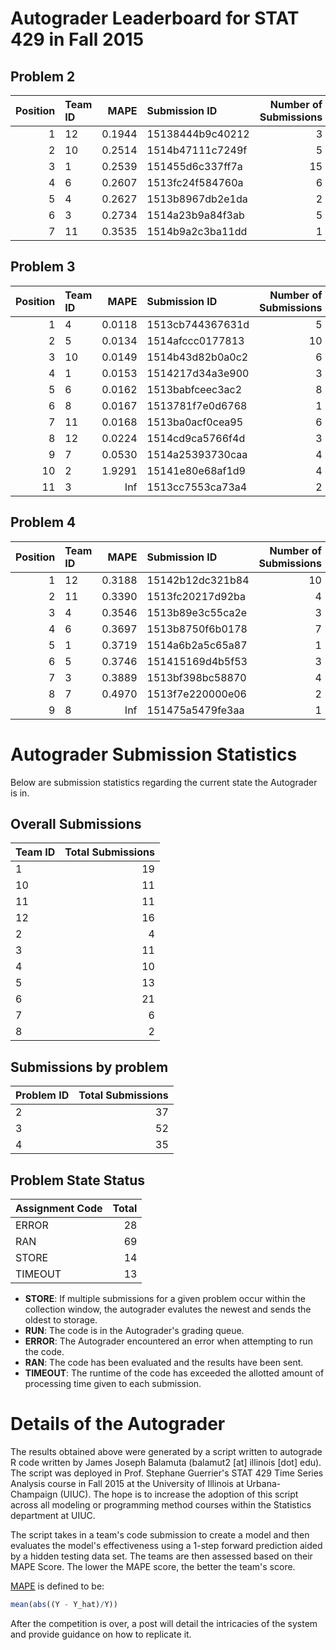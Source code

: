 Autograder Leaderboard for STAT 429 in Fall 2015
================================================

Problem 2
---------

|  Position| Team ID |    MAPE| Submission ID    |  Number of Submissions|
|---------:|:--------|-------:|:-----------------|----------------------:|
|         1| 12      |  0.1944| 15138444b9c40212 |                      3|
|         2| 10      |  0.2514| 1514b47111c7249f |                      5|
|         3| 1       |  0.2539| 151455d6c337ff7a |                     15|
|         4| 6       |  0.2607| 1513fc24f584760a |                      6|
|         5| 4       |  0.2627| 1513b8967db2e1da |                      2|
|         6| 3       |  0.2734| 1514a23b9a84f3ab |                      5|
|         7| 11      |  0.3535| 1514b9a2c3ba11dd |                      1|

Problem 3
---------

|  Position| Team ID |    MAPE| Submission ID    |  Number of Submissions|
|---------:|:--------|-------:|:-----------------|----------------------:|
|         1| 4       |  0.0118| 1513cb744367631d |                      5|
|         2| 5       |  0.0134| 1514afccc0177813 |                     10|
|         3| 10      |  0.0149| 1514b43d82b0a0c2 |                      6|
|         4| 1       |  0.0153| 1514217d34a3e900 |                      3|
|         5| 6       |  0.0162| 1513babfceec3ac2 |                      8|
|         6| 8       |  0.0167| 1513781f7e0d6768 |                      1|
|         7| 11      |  0.0168| 1513ba0acf0cea95 |                      6|
|         8| 12      |  0.0224| 1514cd9ca5766f4d |                      3|
|         9| 7       |  0.0530| 1514a25393730caa |                      4|
|        10| 2       |  1.9291| 15141e80e68af1d9 |                      4|
|        11| 3       |     Inf| 1513cc7553ca73a4 |                      2|

Problem 4
---------

|  Position| Team ID |    MAPE| Submission ID    |  Number of Submissions|
|---------:|:--------|-------:|:-----------------|----------------------:|
|         1| 12      |  0.3188| 15142b12dc321b84 |                     10|
|         2| 11      |  0.3390| 1513fc20217d92ba |                      4|
|         3| 4       |  0.3546| 1513b89e3c55ca2e |                      3|
|         4| 6       |  0.3697| 1513b8750f6b0178 |                      7|
|         5| 1       |  0.3719| 1514a6b2a5c65a87 |                      1|
|         6| 5       |  0.3746| 151415169d4b5f53 |                      3|
|         7| 3       |  0.3889| 1513bf398bc58870 |                      4|
|         8| 7       |  0.4970| 1513f7e220000e06 |                      2|
|         9| 8       |     Inf| 151475a5479fe3aa |                      1|

Autograder Submission Statistics
================================

Below are submission statistics regarding the current state the Autograder is in.

Overall Submissions
-------------------

| Team ID |  Total Submissions|
|:--------|------------------:|
| 1       |                 19|
| 10      |                 11|
| 11      |                 11|
| 12      |                 16|
| 2       |                  4|
| 3       |                 11|
| 4       |                 10|
| 5       |                 13|
| 6       |                 21|
| 7       |                  6|
| 8       |                  2|

Submissions by problem
----------------------

| Problem ID |  Total Submissions|
|:-----------|------------------:|
| 2          |                 37|
| 3          |                 52|
| 4          |                 35|

Problem State Status
--------------------

| Assignment Code |  Total|
|:----------------|------:|
| ERROR           |     28|
| RAN             |     69|
| STORE           |     14|
| TIMEOUT         |     13|

-   **STORE**: If multiple submissions for a given problem occur within the collection window, the autograder evalutes the newest and sends the oldest to storage.
-   **RUN**: The code is in the Autograder's grading queue.
-   **ERROR**: The Autograder encountered an error when attempting to run the code.
-   **RAN**: The code has been evaluated and the results have been sent.
-   **TIMEOUT**: The runtime of the code has exceeded the allotted amount of processing time given to each submission.

Details of the Autograder
=========================

The results obtained above were generated by a script written to autograde R code written by James Joseph Balamuta (balamut2 [at] illinois [dot] edu). The script was deployed in Prof. Stephane Guerrier's STAT 429 Time Series Analysis course in Fall 2015 at the University of Illinois at Urbana-Champaign (UIUC). The hope is to increase the adoption of this script across all modeling or programming method courses within the Statistics department at UIUC.

The script takes in a team's code submission to create a model and then evaluates the model's effectiveness using a 1-step forward prediction aided by a hidden testing data set. The teams are then assessed based on their MAPE Score. The lower the MAPE score, the better the team's score.

[MAPE](https://en.wikipedia.org/wiki/Mean_absolute_percentage_error) is defined to be:

``` r
mean(abs((Y - Y_hat)/Y))
```

After the competition is over, a post will detail the intricacies of the system and provide guidance on how to replicate it.
